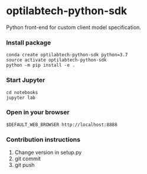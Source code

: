 # optilabtech-python-sdk

Python front-end for custom client model specification.

### Install package
```
conda create optilabtech-python-sdk python=3.7
source activate optilabtech-python-sdk
python -m pip install -e .
```

### Start Jupyter
```
cd notebooks
jupyter lab
```

### Open in your browser
```
$DEFAULT_WEB_BROWSER http://localhost:8888
```

### Contribution instructions
1. Change version in setup.py
2. git commit
3. git push
